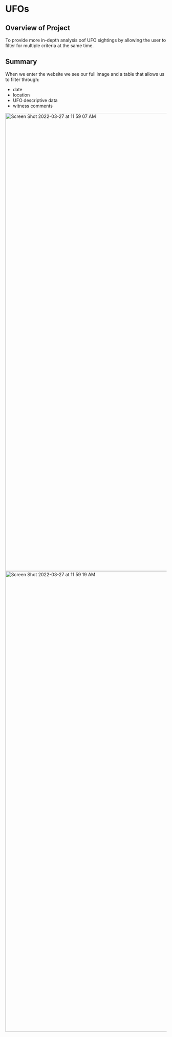 # UFOs
## Overview of Project 
To provide more in-depth analysis oof UFO sightings by allowing the user to filter for multiple criteria at the same time.  

## Summary

When we enter the website we see our full image and a table that allows us to filter through:

* date
* location
* UFO descriptive data
* witness comments


<img width="1430" alt="Screen Shot 2022-03-27 at 11 59 07 AM" src="https://user-images.githubusercontent.com/95730183/160294362-1d81a1ec-b397-4bcf-a038-3f10e80d99c7.png">

<img width="1438" alt="Screen Shot 2022-03-27 at 11 59 19 AM" src="https://user-images.githubusercontent.com/95730183/160294375-daaff6eb-1610-4d14-af7e-bf4dc4d8e28c.png">


